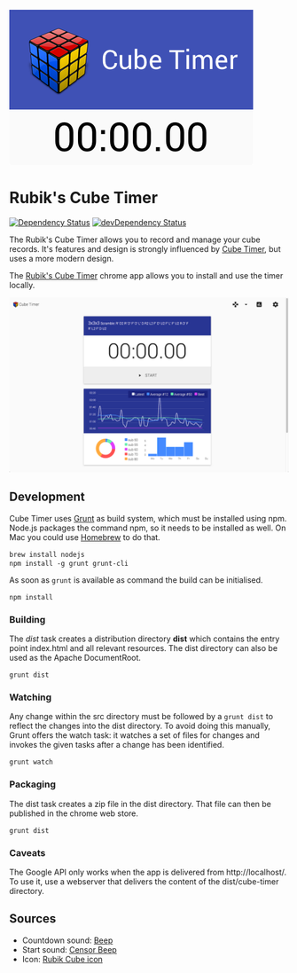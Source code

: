 ![Promotional Image](https://github.com/resamsel/cube-timer/raw/master/assets/images/promotional-tile-440x280.png "Promotional Image")

# Rubik's Cube Timer

[![Dependency Status](https://david-dm.org/resamsel/cube-timer.svg?style=flat)](https://david-dm.org/resamsel/cube-timer)
[![devDependency Status](https://david-dm.org/resamsel/cube-timer/dev-status.svg?style=flat)](https://david-dm.org/resamsel/cube-timer#info=devDependencies)

The Rubik's Cube Timer allows you to record and manage your cube records. It's
features and design is strongly influenced by [Cube
Timer](http://www.cubetimer.com/), but uses a more modern design.

The [Rubik's Cube Timer](https://chrome.google.com/webstore/detail/rubiks-cube-timer/oldnpmfiikmplicapjoijjkigkonkamb)
chrome app allows you to install and use the timer locally.

![Screenshot](https://github.com/resamsel/cube-timer/raw/master/assets/screenshots/screenshot-1.png "Screenshot")

## Development

Cube Timer uses [Grunt](http://gruntjs.com/) as build system, which must be
installed using npm. Node.js packages the command npm, so it needs to be
installed as well. On Mac you could use [Homebrew](http://brew.sh/) to do that.

```
brew install nodejs
npm install -g grunt grunt-cli
```

As soon as `grunt` is available as command the build can be initialised.

```
npm install
```

### Building

The *dist* task creates a distribution directory **dist** which contains the
entry point index.html and all relevant resources. The dist directory can also
be used as the Apache DocumentRoot.

```
grunt dist
```

### Watching

Any change within the src directory must be followed by a `grunt dist` to
reflect the changes into the dist directory. To avoid doing this manually,
Grunt offers the watch task: it watches a set of files for changes and invokes
the given tasks after a change has been identified.

```
grunt watch
```

### Packaging

The dist task creates a zip file in the dist directory. That file can then be
published in the chrome web store.

```
grunt dist
```

### Caveats

The Google API only works when the app is delivered from http://localhost/. To
use it, use a webserver that delivers the content of the dist/cube-timer
directory.

## Sources

* Countdown sound: [Beep](http://soundbible.com/1251-Beep.html)
* Start sound: [Censor Beep](http://soundbible.com/838-Censor-Beep.html)
* Icon: [Rubik Cube icon](http://www.iconspedia.com/icon/rubik-cube-1165-.html)
